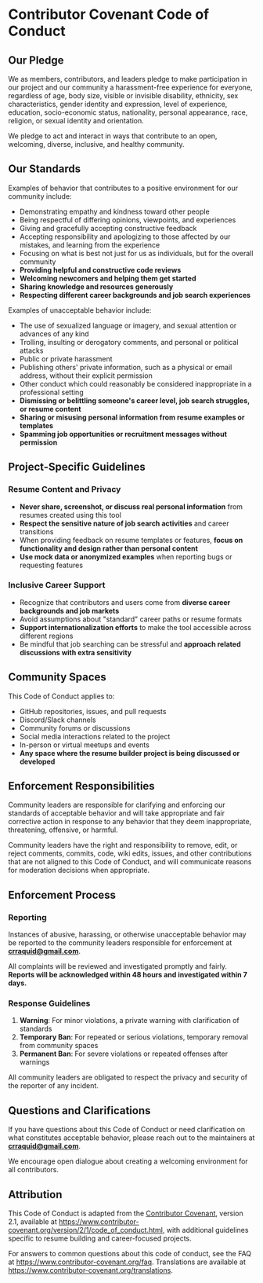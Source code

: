 # Contributor Covenant Code of Conduct

## Our Pledge

We as members, contributors, and leaders pledge to make participation in our project and our community a harassment-free experience for everyone, regardless of age, body size, visible or invisible disability, ethnicity, sex characteristics, gender identity and expression, level of experience, education, socio-economic status, nationality, personal appearance, race, religion, or sexual identity and orientation.

We pledge to act and interact in ways that contribute to an open, welcoming, diverse, inclusive, and healthy community.

## Our Standards

Examples of behavior that contributes to a positive environment for our community include:
- Demonstrating empathy and kindness toward other people
- Being respectful of differing opinions, viewpoints, and experiences
- Giving and gracefully accepting constructive feedback
- Accepting responsibility and apologizing to those affected by our mistakes, and learning from the experience
- Focusing on what is best not just for us as individuals, but for the overall community
- **Providing helpful and constructive code reviews**
- **Welcoming newcomers and helping them get started**
- **Sharing knowledge and resources generously**
- **Respecting different career backgrounds and job search experiences**

Examples of unacceptable behavior include:
- The use of sexualized language or imagery, and sexual attention or advances of any kind
- Trolling, insulting or derogatory comments, and personal or political attacks
- Public or private harassment
- Publishing others' private information, such as a physical or email address, without their explicit permission
- Other conduct which could reasonably be considered inappropriate in a professional setting
- **Dismissing or belittling someone's career level, job search struggles, or resume content**
- **Sharing or misusing personal information from resume examples or templates**
- **Spamming job opportunities or recruitment messages without permission**

## Project-Specific Guidelines

### Resume Content and Privacy
- **Never share, screenshot, or discuss real personal information** from resumes created using this tool
- **Respect the sensitive nature of job search activities** and career transitions
- When providing feedback on resume templates or features, **focus on functionality and design rather than personal content**
- **Use mock data or anonymized examples** when reporting bugs or requesting features

### Inclusive Career Support
- Recognize that contributors and users come from **diverse career backgrounds and job markets**
- Avoid assumptions about "standard" career paths or resume formats
- **Support internationalization efforts** to make the tool accessible across different regions
- Be mindful that job searching can be stressful and **approach related discussions with extra sensitivity**

## Community Spaces

This Code of Conduct applies to:
- GitHub repositories, issues, and pull requests
- Discord/Slack channels
- Community forums or discussions
- Social media interactions related to the project
- In-person or virtual meetups and events
- **Any space where the resume builder project is being discussed or developed**

## Enforcement Responsibilities

Community leaders are responsible for clarifying and enforcing our standards of acceptable behavior and will take appropriate and fair corrective action in response to any behavior that they deem inappropriate, threatening, offensive, or harmful.

Community leaders have the right and responsibility to remove, edit, or reject comments, commits, code, wiki edits, issues, and other contributions that are not aligned to this Code of Conduct, and will communicate reasons for moderation decisions when appropriate.

## Enforcement Process

### Reporting
Instances of abusive, harassing, or otherwise unacceptable behavior may be reported to the community leaders responsible for enforcement at **crraquid@gmail.com**.

All complaints will be reviewed and investigated promptly and fairly. **Reports will be acknowledged within 48 hours and investigated within 7 days.**

### Response Guidelines
1. **Warning**: For minor violations, a private warning with clarification of standards
2. **Temporary Ban**: For repeated or serious violations, temporary removal from community spaces
3. **Permanent Ban**: For severe violations or repeated offenses after warnings

All community leaders are obligated to respect the privacy and security of the reporter of any incident.

## Questions and Clarifications

If you have questions about this Code of Conduct or need clarification on what constitutes acceptable behavior, please reach out to the maintainers at **crraquid@gmail.com**.

We encourage open dialogue about creating a welcoming environment for all contributors.

## Attribution

This Code of Conduct is adapted from the [Contributor Covenant][homepage], version 2.1, available at https://www.contributor-covenant.org/version/2/1/code_of_conduct.html, with additional guidelines specific to resume building and career-focused projects.

For answers to common questions about this code of conduct, see the FAQ at https://www.contributor-covenant.org/faq. Translations are available at https://www.contributor-covenant.org/translations.

[homepage]: https://www.contributor-covenant.org